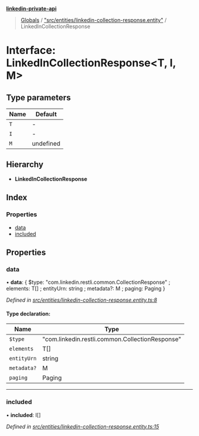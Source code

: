 **[linkedin-private-api](../README.md)**

> [Globals](../globals.md) / ["src/entities/linkedin-collection-response.entity"](../modules/_src_entities_linkedin_collection_response_entity_.md) / LinkedInCollectionResponse

# Interface: LinkedInCollectionResponse<T, I, M\>

## Type parameters

Name | Default |
------ | ------ |
`T` | - |
`I` | - |
`M` | undefined |

## Hierarchy

* **LinkedInCollectionResponse**

## Index

### Properties

* [data](_src_entities_linkedin_collection_response_entity_.linkedincollectionresponse.md#data)
* [included](_src_entities_linkedin_collection_response_entity_.linkedincollectionresponse.md#included)

## Properties

### data

•  **data**: { $type: \"com.linkedin.restli.common.CollectionResponse\" ; elements: T[] ; entityUrn: string ; metadata?: M ; paging: Paging  }

*Defined in [src/entities/linkedin-collection-response.entity.ts:8](https://github.com/cosiall/linkedin-private-api/blob/114c782/src/entities/linkedin-collection-response.entity.ts#L8)*

#### Type declaration:

Name | Type |
------ | ------ |
`$type` | \"com.linkedin.restli.common.CollectionResponse\" |
`elements` | T[] |
`entityUrn` | string |
`metadata?` | M |
`paging` | Paging |

___

### included

•  **included**: I[]

*Defined in [src/entities/linkedin-collection-response.entity.ts:15](https://github.com/cosiall/linkedin-private-api/blob/114c782/src/entities/linkedin-collection-response.entity.ts#L15)*
